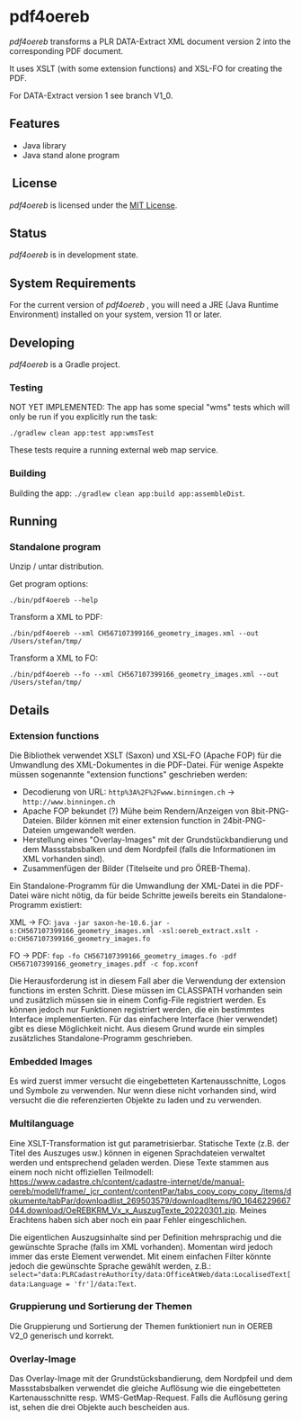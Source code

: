 # pdf4oereb 

_pdf4oereb_ transforms a PLR DATA-Extract XML document version 2 into the corresponding PDF document.

It uses XSLT (with some extension functions) and XSL-FO for creating the PDF.

For DATA-Extract version 1 see branch V1_0.

## Features
* Java library
* Java stand alone program

##  License

_pdf4oereb_ is licensed under the [MIT License](LICENSE).

## Status

_pdf4oereb_  is in development state.

## System Requirements

For the current version of _pdf4oereb_ , you will need a JRE (Java Runtime Environment) installed on your system, version 11 or later.

## Developing

_pdf4oereb_ is a Gradle project.

### Testing

NOT YET IMPLEMENTED: The app has some special "wms" tests which will only be run if you explicitly run the task:

```
./gradlew clean app:test app:wmsTest
```

These tests require a running external web map service.

### Building

Building the app: `./gradlew clean app:build app:assembleDist`.

## Running

### Standalone program

Unzip / untar distribution.

Get program options:
```
./bin/pdf4oereb --help
```

Transform a XML to PDF:
```
./bin/pdf4oereb --xml CH567107399166_geometry_images.xml --out /Users/stefan/tmp/
```

Transform a XML to FO:
```
./bin/pdf4oereb --fo --xml CH567107399166_geometry_images.xml --out /Users/stefan/tmp/
```

## Details
### Extension functions
Die Bibliothek verwendet XSLT (Saxon) und XSL-FO (Apache FOP) für die Umwandlung des XML-Dokumentes in die PDF-Datei. Für wenige Aspekte müssen sogenannte "extension functions" geschrieben werden:

- Decodierung von URL: `http%3A%2F%2Fwww.binningen.ch` -> `http://www.binningen.ch`
- Apache FOP bekundet (?) Mühe beim Rendern/Anzeigen von 8bit-PNG-Dateien. Bilder können mit einer extension function in 24bit-PNG-Dateien umgewandelt werden.
- Herstellung eines "Overlay-Images" mit der Grundstückbandierung und dem Massstabsbalken und dem Nordpfeil (falls die Informationen im XML vorhanden sind).
- Zusammenfügen der Bilder (Titelseite und pro ÖREB-Thema).

Ein Standalone-Programm für die Umwandlung der XML-Datei in die PDF-Datei wäre nicht nötig, da für beide Schritte jeweils bereits ein Standalone-Programm existiert:

XML -> FO: `java -jar saxon-he-10.6.jar -s:CH567107399166_geometry_images.xml -xsl:oereb_extract.xslt -o:CH567107399166_geometry_images.fo`

FO -> PDF: `fop -fo CH567107399166_geometry_images.fo -pdf CH567107399166_geometry_images.pdf -c fop.xconf`

Die Herausforderung ist in diesem Fall aber die Verwendung der extension functions im ersten Schritt. Diese müssen im CLASSPATH vorhanden sein und zusätzlich müssen sie in einem Config-File registriert werden. Es können jedoch nur Funktionen registriert werden, die ein bestimmtes Interface implementierten. Für das einfachere Interface (hier verwendet) gibt es diese Möglichkeit nicht. Aus diesem Grund wurde ein simples zusätzliches Standalone-Programm geschrieben.

### Embedded Images
Es wird zuerst immer versucht die eingebetteten Kartenausschnitte, Logos und Symbole zu verwenden. Nur wenn diese nicht vorhanden sind, wird versucht die die referenzierten Objekte zu laden und zu verwenden.

### Multilanguage
Eine XSLT-Transformation ist gut parametrisierbar. Statische Texte (z.B. der Titel des Auszuges usw.) können in eigenen Sprachdateien verwaltet werden und entsprechend geladen werden. Diese Texte stammen aus einem noch nicht offiziellen Teilmodell: https://www.cadastre.ch/content/cadastre-internet/de/manual-oereb/modell/frame/_jcr_content/contentPar/tabs_copy_copy_copy_/items/dokumente/tabPar/downloadlist_269503579/downloadItems/90_1646229667044.download/OeREBKRM_Vx_x_AuszugTexte_20220301.zip. Meines Erachtens haben sich aber noch ein paar Fehler eingeschlichen.

Die eigentlichen Auszugsinhalte sind per Definition mehrsprachig und die gewünschte Sprache (falls im XML vorhanden). Momentan wird jedoch immer das erste Element verwendet. Mit einem einfachen Filter könnte jedoch die gewünschte Sprache gewählt werden, z.B.: `select="data:PLRCadastreAuthority/data:OfficeAtWeb/data:LocalisedText[data:Language = 'fr']/data:Text`. 





### Gruppierung und Sortierung der Themen
Die Gruppierung und Sortierung der Themen funktioniert nun in OEREB V2_0 generisch und korrekt.

### Overlay-Image
Das Overlay-Image mit der Grundstücksbandierung, dem Nordpfeil und dem Massstabsbalken verwendet die gleiche Auflösung wie die eingebetteten Kartenausschnitte resp. WMS-GetMap-Request. Falls die Auflösung gering ist, sehen die drei Objekte auch bescheiden aus.

